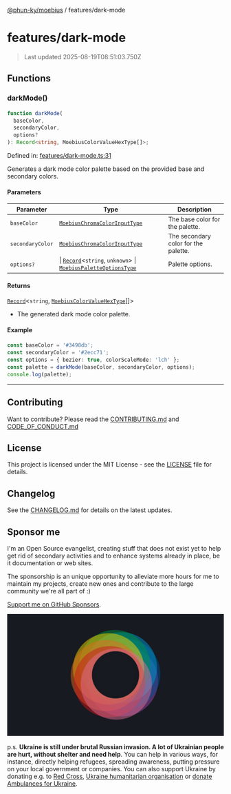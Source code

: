 [@phun-ky/moebius](../README.md) / features/dark-mode

# features/dark-mode

> Last updated 2025-08-19T08:51:03.750Z

##

## Functions

### darkMode()

```ts
function darkMode(
  baseColor,
  secondaryColor,
  options?
): Record<string, MoebiusColorValueHexType[]>;
```

Defined in: [features/dark-mode.ts:31](https://github.com/phun-ky/moebius/blob/main/src/features/dark-mode.ts#L31)

Generates a dark mode color palette based on the provided base and secondary colors.

#### Parameters

| Parameter        | Type                                                                                                                                                                                        | Description                          |
| ---------------- | ------------------------------------------------------------------------------------------------------------------------------------------------------------------------------------------- | ------------------------------------ |
| `baseColor`      | [`MoebiusChromaColorInputType`](../types.md#moebiuschromacolorinputtype)                                                                                                                    | The base color for the palette.      |
| `secondaryColor` | [`MoebiusChromaColorInputType`](../types.md#moebiuschromacolorinputtype)                                                                                                                    | The secondary color for the palette. |
| `options?`       | \| [`Record`](https://www.typescriptlang.org/docs/handbook/utility-types.html#recordkeys-type)<`string`, `unknown`> \| [`MoebiusPaletteOptionsType`](../types.md#moebiuspaletteoptionstype) | Palette options.                     |

#### Returns

[`Record`](https://www.typescriptlang.org/docs/handbook/utility-types.html#recordkeys-type)<`string`, [`MoebiusColorValueHexType`](../types.md#moebiuscolorvaluehextype)\[]>

- The generated dark mode color palette.

#### Example

```ts
const baseColor = '#3498db';
const secondaryColor = '#2ecc71';
const options = { bezier: true, colorScaleMode: 'lch' };
const palette = darkMode(baseColor, secondaryColor, options);
console.log(palette);
```

---

## Contributing

Want to contribute? Please read the [CONTRIBUTING.md](https://github.com/phun-ky/moebius/blob/main/CONTRIBUTING.md) and [CODE_OF_CONDUCT.md](https://github.com/phun-ky/moebius/blob/main/CODE_OF_CONDUCT.md)

## License

This project is licensed under the MIT License - see the [LICENSE](https://github.com/phun-ky/moebius/blob/main/LICENSE) file for details.

## Changelog

See the [CHANGELOG.md](https://github.com/phun-ky/moebius/blob/main/CHANGELOG.md) for details on the latest updates.

## Sponsor me

I'm an Open Source evangelist, creating stuff that does not exist yet to help get rid of secondary activities and to enhance systems already in place, be it documentation or web sites.

The sponsorship is an unique opportunity to alleviate more hours for me to maintain my projects, create new ones and contribute to the large community we're all part of :)

[Support me on GitHub Sponsors](https://github.com/sponsors/phun-ky).

![logo](https://github.com/phun-ky/moebius/blob/main/public/images/logo/logo-ring.png?raw=true)

p.s. **Ukraine is still under brutal Russian invasion. A lot of Ukrainian people are hurt, without shelter and need help**. You can help in various ways, for instance, directly helping refugees, spreading awareness, putting pressure on your local government or companies. You can also support Ukraine by donating e.g. to [Red Cross](https://www.icrc.org/en/donate/ukraine), [Ukraine humanitarian organisation](https://savelife.in.ua/en/donate-en/#donate-army-card-weekly) or [donate Ambulances for Ukraine](https://www.gofundme.com/f/help-to-save-the-lives-of-civilians-in-a-war-zone).
